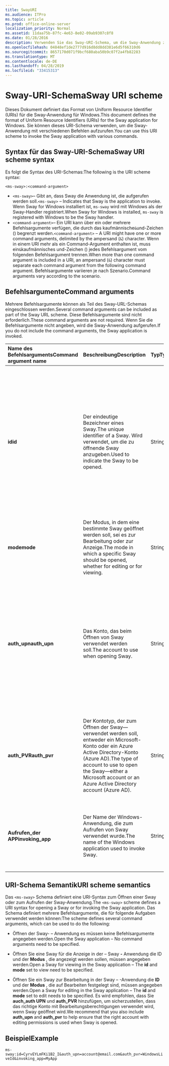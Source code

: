 ```yaml
---
title: SwayURI
ms.audience: ITPro
ms.topic: article
ms.prod: office-online-server
localization_priority: Normal
ms.assetid: 11daa75b-87fc-4e63-8e02-09ab9307c8f8
ms.date: 01/28/2016
description: Verwenden Sie das Sway-URI-Schema, um die Sway-Anwendung zu öffnen und eine Sway anzuzeigen oder zu bearbeiten.
ms.openlocfilehash: 04848ef1de2777d916d8dd8dd381e6d5f66310d6
ms.sourcegitcommit: 8657170d071f9bcf680aba50b9c07f2a4fb82283
ms.translationtype: MT
ms.contentlocale: de-DE
ms.lasthandoff: 04/28/2019
ms.locfileid: "33415313"
---
```

# <a name="sway-uri-scheme"></a><span data-ttu-id="f9ef9-103">Sway-URI-Schema</span><span class="sxs-lookup"><span data-stu-id="f9ef9-103">Sway URI scheme</span></span>

<span data-ttu-id="f9ef9-104">Dieses Dokument definiert das Format von Uniform Resource Identifier (URIs) für die Sway-Anwendung für Windows.</span><span class="sxs-lookup"><span data-stu-id="f9ef9-104">This document defines the format of Uniform Resource Identifiers (URIs) for the Sway application for Windows.</span></span> <span data-ttu-id="f9ef9-105">Sie können dieses URI-Schema verwenden, um die Sway-Anwendung mit verschiedenen Befehlen aufzurufen.</span><span class="sxs-lookup"><span data-stu-id="f9ef9-105">You can use this URI scheme to invoke the Sway application with various commands.</span></span>

## <a name="sway-uri-scheme-syntax"></a><span data-ttu-id="f9ef9-106">Syntax für das Sway-URI-Schema</span><span class="sxs-lookup"><span data-stu-id="f9ef9-106">Sway URI scheme syntax</span></span>

<span data-ttu-id="f9ef9-107">Es folgt die Syntax des URI-Schemas:</span><span class="sxs-lookup"><span data-stu-id="f9ef9-107">The following is the URI scheme syntax:</span></span>

`<ms-sway>:<command-argument>`

- <span data-ttu-id="f9ef9-108">`<ms-sway>`&ndash; Gibt an, dass Sway die Anwendung ist, die aufgerufen werden soll.</span><span class="sxs-lookup"><span data-stu-id="f9ef9-108">`<ms-sway>` &ndash; Indicates that Sway is the application to invoke.</span></span> <span data-ttu-id="f9ef9-109">Wenn Sway for Windows installiert ist, `ms-sway` wird mit Windows als der Sway-Handler registriert.</span><span class="sxs-lookup"><span data-stu-id="f9ef9-109">When Sway for Windows is installed, `ms-sway` is registered with Windows to be the Sway handler.</span></span>
- <span data-ttu-id="f9ef9-110">`<command-argument>`&ndash; Ein URI kann über ein oder mehrere Befehlsargumente verfügen, die durch das kaufmännische`&`und-Zeichen () begrenzt werden.</span><span class="sxs-lookup"><span data-stu-id="f9ef9-110">`<command-argument>` &ndash; A URI might have one or more command arguments, delimited by the ampersand (`&`) character.</span></span> <span data-ttu-id="f9ef9-111">Wenn in einem URI mehr als ein Command-Argument enthalten ist, muss ein`&`kaufmännisches und-Zeichen () jedes Befehlsargument vom folgenden Befehlsargument trennen.</span><span class="sxs-lookup"><span data-stu-id="f9ef9-111">When more than one command argument is included in a URI, an ampersand (`&`) character must separate each command argument from the following command argument.</span></span> <span data-ttu-id="f9ef9-112">Befehlsargumente variieren je nach Szenario.</span><span class="sxs-lookup"><span data-stu-id="f9ef9-112">Command arguments vary according to the scenario.</span></span> 

## <a name="command-arguments"></a><span data-ttu-id="f9ef9-113">Befehlsargumente</span><span class="sxs-lookup"><span data-stu-id="f9ef9-113">Command arguments</span></span>

<span data-ttu-id="f9ef9-114">Mehrere Befehlsargumente können als Teil des Sway-URL-Schemas eingeschlossen werden.</span><span class="sxs-lookup"><span data-stu-id="f9ef9-114">Several command arguments can be included as part of the Sway URL scheme.</span></span> <span data-ttu-id="f9ef9-115">Diese Befehlsargumente sind nicht erforderlich.</span><span class="sxs-lookup"><span data-stu-id="f9ef9-115">These command arguments are not required.</span></span> <span data-ttu-id="f9ef9-116">Wenn Sie die Befehlsargumente nicht angeben, wird die Sway-Anwendung aufgerufen.</span><span class="sxs-lookup"><span data-stu-id="f9ef9-116">If you do not include the command arguments, the Sway application is invoked.</span></span>

|<span data-ttu-id="f9ef9-117">Name des Befehlsarguments</span><span class="sxs-lookup"><span data-stu-id="f9ef9-117">Command argument name</span></span>|<span data-ttu-id="f9ef9-118">Beschreibung</span><span class="sxs-lookup"><span data-stu-id="f9ef9-118">Description</span></span>|<span data-ttu-id="f9ef9-119">Typ</span><span class="sxs-lookup"><span data-stu-id="f9ef9-119">Type</span></span>|<span data-ttu-id="f9ef9-120">Mögliche Werte</span><span class="sxs-lookup"><span data-stu-id="f9ef9-120">Possible values</span></span>|<span data-ttu-id="f9ef9-121">Pflichtfeld?</span><span class="sxs-lookup"><span data-stu-id="f9ef9-121">Required?</span></span>|
|:-----|:-----|:-----|:-----|:-----|
|<span data-ttu-id="f9ef9-122">**id**</span><span class="sxs-lookup"><span data-stu-id="f9ef9-122">**id**</span></span>|<span data-ttu-id="f9ef9-123">Der eindeutige Bezeichner eines Sway.</span><span class="sxs-lookup"><span data-stu-id="f9ef9-123">The unique identifier of a Sway.</span></span> <span data-ttu-id="f9ef9-124">Wird verwendet, um die zu öffnende Sway anzugeben.</span><span class="sxs-lookup"><span data-stu-id="f9ef9-124">Used to indicate the Sway to be opened.</span></span>|<span data-ttu-id="f9ef9-125">String</span><span class="sxs-lookup"><span data-stu-id="f9ef9-125">String</span></span>|<span data-ttu-id="f9ef9-126">Ein gültiger eindeutiger Bezeichner für eine Sway.</span><span class="sxs-lookup"><span data-stu-id="f9ef9-126">A valid unique identifier for a Sway.</span></span> <span data-ttu-id="f9ef9-127">Die ID ist immer Teil der URL zu einem Sway.</span><span class="sxs-lookup"><span data-stu-id="f9ef9-127">The id is always part of the URL to a Sway.</span></span><br/><br/><span data-ttu-id="f9ef9-128">Beispielsweise ist `dBheQgVZ1RQBfiQU`die ID für die `https://sway.com/dBheQgVZ1RQBfiQU`folgende Sway.</span><span class="sxs-lookup"><span data-stu-id="f9ef9-128">For example, for the following Sway `https://sway.com/dBheQgVZ1RQBfiQU`, the id is `dBheQgVZ1RQBfiQU`.</span></span><br/><br/><span data-ttu-id="f9ef9-129">Wenn das mit der Sway-Anwendung verknüpfte Benutzerkonto über Bearbeitungsberechtigungen verfügt, öffnet die Anwendung die Sway im Bearbeitungsmodus.</span><span class="sxs-lookup"><span data-stu-id="f9ef9-129">If the user account associated with the Sway application has edit permissions, the application opens the Sway in edit mode.</span></span> <span data-ttu-id="f9ef9-130">Andernfalls öffnet die Anwendung die Sway im Ansichtsmodus.</span><span class="sxs-lookup"><span data-stu-id="f9ef9-130">Otherwise, the application opens the Sway in view mode.</span></span>|<span data-ttu-id="f9ef9-131">Nein</span><span class="sxs-lookup"><span data-stu-id="f9ef9-131">No</span></span>|
|<span data-ttu-id="f9ef9-132">**mode**</span><span class="sxs-lookup"><span data-stu-id="f9ef9-132">**mode**</span></span>|<span data-ttu-id="f9ef9-133">Der Modus, in dem eine bestimmte Sway geöffnet werden soll, sei es zur Bearbeitung oder zur Anzeige.</span><span class="sxs-lookup"><span data-stu-id="f9ef9-133">The mode in which a specific Sway should be opened, whether for editing or for viewing.</span></span>|<span data-ttu-id="f9ef9-134">String</span><span class="sxs-lookup"><span data-stu-id="f9ef9-134">String</span></span>|<span data-ttu-id="f9ef9-135">Bearbeiten</span><span class="sxs-lookup"><span data-stu-id="f9ef9-135">edit</span></span><br/><span data-ttu-id="f9ef9-136">Ansicht</span><span class="sxs-lookup"><span data-stu-id="f9ef9-136">view</span></span><br/><br/><span data-ttu-id="f9ef9-137">**Hinweis**: Wenn keine **ID** angegeben wird, wird dieses Befehlsargument ignoriert.</span><span class="sxs-lookup"><span data-stu-id="f9ef9-137">**NOTE**: If no **id** is specified, this command argument is ignored.</span></span>|<span data-ttu-id="f9ef9-138">Nein</span><span class="sxs-lookup"><span data-stu-id="f9ef9-138">No</span></span>|
|<span data-ttu-id="f9ef9-139">**auth_upn**</span><span class="sxs-lookup"><span data-stu-id="f9ef9-139">**auth_upn**</span></span>|<span data-ttu-id="f9ef9-140">Das Konto, das beim Öffnen von Sway verwendet werden soll.</span><span class="sxs-lookup"><span data-stu-id="f9ef9-140">The account to use when opening Sway.</span></span>|<span data-ttu-id="f9ef9-141">String</span><span class="sxs-lookup"><span data-stu-id="f9ef9-141">String</span></span>|<span data-ttu-id="f9ef9-142">Eine gültige e-Mail-Adresse.</span><span class="sxs-lookup"><span data-stu-id="f9ef9-142">A valid email address.</span></span><br/><br/><span data-ttu-id="f9ef9-143">Wenn die angegebene e-Mail-Adresse keinem Sway-Konto zugeordnet ist, fordert Sway den Benutzer auf, sich als der angegebene Benutzer anzumelden.</span><span class="sxs-lookup"><span data-stu-id="f9ef9-143">If the specified email address is not associated with a Sway account, Sway asks the user to sign in as the specified user.</span></span><br/><br/><span data-ttu-id="f9ef9-144">Wenn der Sway-Anwendung mehr als ein Konto zugeordnet ist und die angegebene e-Mail-Adresse vorhanden ist, wechselt die Sway-Anwendung zur Verwendung dieses Kontos, wenn Sie aufgerufen wird.</span><span class="sxs-lookup"><span data-stu-id="f9ef9-144">If more than one account is associated with the Sway application and the specified email address exists, the Sway application switches to using that account when invoked.</span></span>|<span data-ttu-id="f9ef9-145">Nein</span><span class="sxs-lookup"><span data-stu-id="f9ef9-145">No</span></span>|
|<span data-ttu-id="f9ef9-146">**auth\_PVR**</span><span class="sxs-lookup"><span data-stu-id="f9ef9-146">**auth\_pvr**</span></span>|<span data-ttu-id="f9ef9-147">Der Kontotyp, der zum Öffnen der Sway&mdash;verwendet werden soll, entweder ein Microsoft-Konto oder ein Azure Active Directory-Konto (Azure AD).</span><span class="sxs-lookup"><span data-stu-id="f9ef9-147">The type of account to use to open the Sway&mdash;either a Microsoft account or an Azure Active Directory account (Azure AD).</span></span>|<span data-ttu-id="f9ef9-148">String</span><span class="sxs-lookup"><span data-stu-id="f9ef9-148">String</span></span>|<span data-ttu-id="f9ef9-149">WindowsLiveId – gibt an, dass das **auth\_-UPN** -Konto ein Microsoft-Konto ist.</span><span class="sxs-lookup"><span data-stu-id="f9ef9-149">WindowsLiveId – Specifies that the **auth\_upn** account is a Microsoft account.</span></span><br/><br/><span data-ttu-id="f9ef9-150">OrgId – gibt an, dass das **auth\_-UPN** -Konto ein Azure AD-Konto ist.</span><span class="sxs-lookup"><span data-stu-id="f9ef9-150">OrgId – Specifies that the **auth\_upn** account is an Azure AD account.</span></span><br/><br/><span data-ttu-id="f9ef9-151">Wenn kein **auth\_-UPN** angegeben wird, wird dieses Befehlsargument ignoriert.</span><span class="sxs-lookup"><span data-stu-id="f9ef9-151">If no **auth\_upn** is specified, this command argument is ignored.</span></span>|<span data-ttu-id="f9ef9-152">Nein</span><span class="sxs-lookup"><span data-stu-id="f9ef9-152">No</span></span>|
|<span data-ttu-id="f9ef9-153">**Aufrufen\_der APP**</span><span class="sxs-lookup"><span data-stu-id="f9ef9-153">**invoking\_app**</span></span>|<span data-ttu-id="f9ef9-154">Der Name der Windows-Anwendung, die zum Aufrufen von Sway verwendet wurde.</span><span class="sxs-lookup"><span data-stu-id="f9ef9-154">The name of the Windows application used to invoke Sway.</span></span>|<span data-ttu-id="f9ef9-155">String</span><span class="sxs-lookup"><span data-stu-id="f9ef9-155">String</span></span>|<span data-ttu-id="f9ef9-156">Der Anzeigename der Windows-Anwendung, die verwendet wird, um Sway über das Sway-URL-Schema aufzurufen.</span><span class="sxs-lookup"><span data-stu-id="f9ef9-156">The friendly name of the Windows application used to invoke Sway via the Sway URL scheme.</span></span><br/><br/><span data-ttu-id="f9ef9-157">Der Zweck dieses Befehlsarguments ist die Telemetrie und Nachverfolgung.</span><span class="sxs-lookup"><span data-stu-id="f9ef9-157">The purpose of this command argument is for telemetry and tracking.</span></span>|<span data-ttu-id="f9ef9-158">Nein</span><span class="sxs-lookup"><span data-stu-id="f9ef9-158">No</span></span>|

## <a name="uri-scheme-semantics"></a><span data-ttu-id="f9ef9-159">URI-Schema Semantik</span><span class="sxs-lookup"><span data-stu-id="f9ef9-159">URI scheme semantics</span></span>

<span data-ttu-id="f9ef9-160">Das `<ms-sway>` Schema definiert eine URI-Syntax zum Öffnen einer Sway oder zum Aufrufen der Sway-Anwendung.</span><span class="sxs-lookup"><span data-stu-id="f9ef9-160">The `<ms-sway>` scheme defines a URI syntax for opening a Sway or for invoking the Sway application.</span></span> <span data-ttu-id="f9ef9-161">Das Schema definiert mehrere Befehlsargumente, die für folgende Aufgaben verwendet werden können:</span><span class="sxs-lookup"><span data-stu-id="f9ef9-161">The scheme defines several command arguments, which can be used to do the following:</span></span> 

- <span data-ttu-id="f9ef9-162">Öffnen der Sway- &ndash; Anwendung es müssen keine Befehlsargumente angegeben werden.</span><span class="sxs-lookup"><span data-stu-id="f9ef9-162">Open the Sway application &ndash; No command arguments need to be specified.</span></span> 

- <span data-ttu-id="f9ef9-163">Öffnen Sie eine Sway für die Anzeige in der &ndash; Sway **-** Anwendung die ID und der **Modus** , die angezeigt werden sollen, müssen angegeben werden.</span><span class="sxs-lookup"><span data-stu-id="f9ef9-163">Open a Sway for viewing in the Sway application &ndash; The **id** and **mode** set to view need to be specified.</span></span> 

- <span data-ttu-id="f9ef9-164">Öffnen Sie ein Sway zur Bearbeitung in der Sway &ndash; -Anwendung die **ID** und der **Modus** , die auf Bearbeiten festgelegt sind, müssen angegeben werden.</span><span class="sxs-lookup"><span data-stu-id="f9ef9-164">Open a Sway for editing in the Sway application &ndash; The **id** and **mode** set to edit needs to be specified.</span></span> <span data-ttu-id="f9ef9-165">Es wird empfohlen, dass Sie **auch\_auth UPN** und **auth\_PVR** hinzufügen, um sicherzustellen, dass das richtige Konto mit Bearbeitungsberechtigungen verwendet wird, wenn Sway geöffnet wird.</span><span class="sxs-lookup"><span data-stu-id="f9ef9-165">We recommend that you also include **auth\_upn** and **auth\_pvr** to help ensure that the right account with editing permissions is used when Sway is opened.</span></span>  

## <a name="example"></a><span data-ttu-id="f9ef9-166">Beispiel</span><span class="sxs-lookup"><span data-stu-id="f9ef9-166">Example</span></span>

`ms-sway:id=CyrvEYLmFKi1B2_I&auth_upn=account@email.com&auth_pvr=WindowsLiveId&invoking_app=MyApp` 


